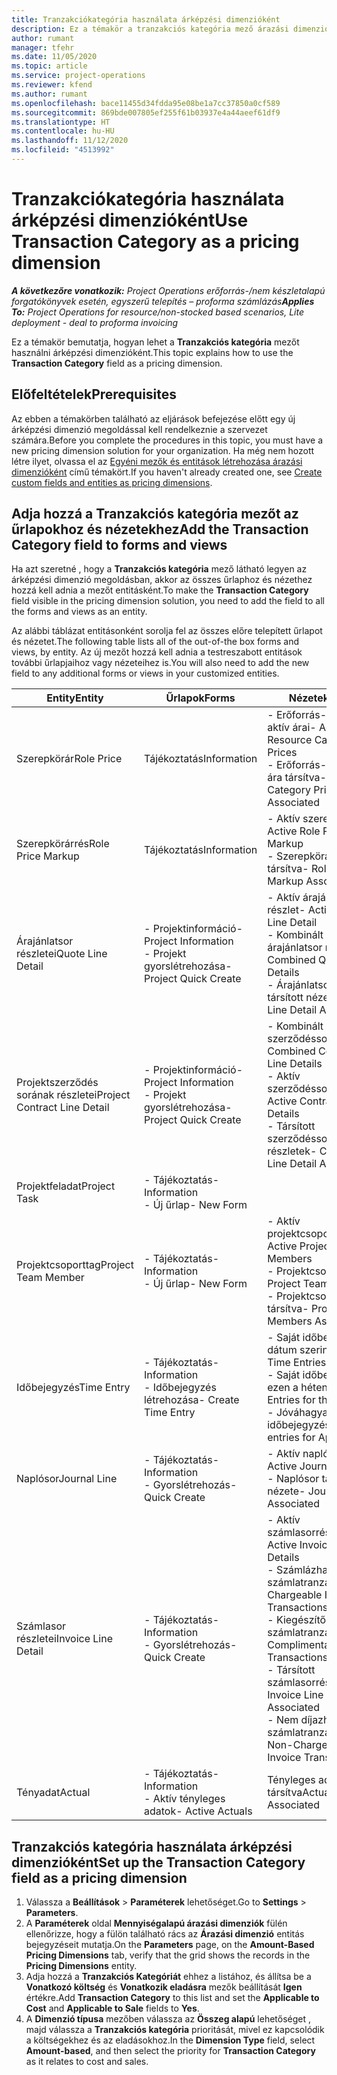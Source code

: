 ```yaml
---
title: Tranzakciókategória használata árképzési dimenzióként
description: Ez a témakör a tranzakciós kategória mező árazási dimenzióként való használatáról nyújt tájékoztatást.
author: rumant
manager: tfehr
ms.date: 11/05/2020
ms.topic: article
ms.service: project-operations
ms.reviewer: kfend
ms.author: rumant
ms.openlocfilehash: bace11455d34fdda95e08be1a7cc37850a0cf589
ms.sourcegitcommit: 869bde007805ef255f61b03937e4a44aeef61df9
ms.translationtype: HT
ms.contentlocale: hu-HU
ms.lasthandoff: 11/12/2020
ms.locfileid: "4513992"
---
```

# <a name="use-transaction-category-as-a-pricing-dimension"></a><span data-ttu-id="ac47e-103">Tranzakciókategória használata árképzési dimenzióként</span><span class="sxs-lookup"><span data-stu-id="ac47e-103">Use Transaction Category as a pricing dimension</span></span>


<span data-ttu-id="ac47e-104">_**A következőre vonatkozik:** Project Operations erőforrás-/nem készletalapú forgatókönyvek esetén, egyszerű telepítés – proforma számlázás_</span><span class="sxs-lookup"><span data-stu-id="ac47e-104">_**Applies To:** Project Operations for resource/non-stocked based scenarios, Lite deployment - deal to proforma invoicing_</span></span>


<span data-ttu-id="ac47e-105">Ez a témakör bemutatja, hogyan lehet a **Tranzakciós kategória** mezőt használni árképzési dimenzióként.</span><span class="sxs-lookup"><span data-stu-id="ac47e-105">This topic explains how to use the **Transaction Category** field as a pricing dimension.</span></span> 

## <a name="prerequisites"></a><span data-ttu-id="ac47e-106">Előfeltételek</span><span class="sxs-lookup"><span data-stu-id="ac47e-106">Prerequisites</span></span>
<span data-ttu-id="ac47e-107">Az ebben a témakörben található az eljárások befejezése előtt egy új árképzési dimenzió megoldással kell rendelkeznie a szervezet számára.</span><span class="sxs-lookup"><span data-stu-id="ac47e-107">Before you complete the procedures in this topic, you must have a new pricing dimension solution for your organization.</span></span> <span data-ttu-id="ac47e-108">Ha még nem hozott létre ilyet, olvassa el az [Egyéni mezők és entitások létrehozása árazási dimenzióként](create-custom-fields-entities-pricing-dimensions.md) című témakört.</span><span class="sxs-lookup"><span data-stu-id="ac47e-108">If you haven't already created one, see [Create custom fields and entities as pricing dimensions](create-custom-fields-entities-pricing-dimensions.md).</span></span>

## <a name="add-the-transaction-category-field-to-forms-and-views"></a><span data-ttu-id="ac47e-109">Adja hozzá a Tranzakciós kategória mezőt az űrlapokhoz és nézetekhez</span><span class="sxs-lookup"><span data-stu-id="ac47e-109">Add the Transaction Category field to forms and views</span></span>
<span data-ttu-id="ac47e-110">Ha azt szeretné , hogy a **Tranzakciós kategória** mező látható legyen az árképzési dimenzió megoldásban, akkor az összes űrlaphoz és nézethez hozzá kell adnia a mezőt entitásként.</span><span class="sxs-lookup"><span data-stu-id="ac47e-110">To make the **Transaction Category** field visible in the pricing dimension solution, you need to add the field to all the forms and views as an entity.</span></span>

<span data-ttu-id="ac47e-111">Az alábbi táblázat entitásonként sorolja fel az összes előre telepített űrlapot és nézetet.</span><span class="sxs-lookup"><span data-stu-id="ac47e-111">The following table lists all of the out-of-the box forms and views, by entity.</span></span> <span data-ttu-id="ac47e-112">Az új mezőt hozzá kell adnia a testreszabott entitások további űrlapjaihoz vagy nézeteihez is.</span><span class="sxs-lookup"><span data-stu-id="ac47e-112">You will also need to add the new field to any additional forms or views in your customized entities.</span></span>

|  <span data-ttu-id="ac47e-113">Entity</span><span class="sxs-lookup"><span data-stu-id="ac47e-113">Entity</span></span>        | <span data-ttu-id="ac47e-114">Űrlapok</span><span class="sxs-lookup"><span data-stu-id="ac47e-114">Forms</span></span>     |<span data-ttu-id="ac47e-115">Nézetek</span><span class="sxs-lookup"><span data-stu-id="ac47e-115">Views</span></span>        |
| ------------------------------|---------------------------------|----------------------------------|
|  <span data-ttu-id="ac47e-116">Szerepkörár</span><span class="sxs-lookup"><span data-stu-id="ac47e-116">Role Price</span></span>| <span data-ttu-id="ac47e-117">Tájékoztatás</span><span class="sxs-lookup"><span data-stu-id="ac47e-117">Information</span></span> |<span data-ttu-id="ac47e-118">- Erőforrás-kategória aktív árai</span><span class="sxs-lookup"><span data-stu-id="ac47e-118">- Active Resource Category Prices</span></span><br> <span data-ttu-id="ac47e-119">- Erőforrás-kategória ára társítva</span><span class="sxs-lookup"><span data-stu-id="ac47e-119">- Resource Category Price Associated</span></span> |
|  <span data-ttu-id="ac47e-120">Szerepkörárrés</span><span class="sxs-lookup"><span data-stu-id="ac47e-120">Role Price Markup</span></span>| <span data-ttu-id="ac47e-121">Tájékoztatás</span><span class="sxs-lookup"><span data-stu-id="ac47e-121">Information</span></span>|<span data-ttu-id="ac47e-122">- Aktív szerepkörárrés</span><span class="sxs-lookup"><span data-stu-id="ac47e-122">- Active Role Price Markup</span></span><br><span data-ttu-id="ac47e-123">- Szerepkörárrés társítva</span><span class="sxs-lookup"><span data-stu-id="ac47e-123">- Role Price Markup Associated</span></span> |
|  <span data-ttu-id="ac47e-124">Árajánlatsor részletei</span><span class="sxs-lookup"><span data-stu-id="ac47e-124">Quote Line Detail</span></span>|<span data-ttu-id="ac47e-125">- Projektinformáció</span><span class="sxs-lookup"><span data-stu-id="ac47e-125">- Project Information</span></span><br><span data-ttu-id="ac47e-126">- Projekt gyorslétrehozása</span><span class="sxs-lookup"><span data-stu-id="ac47e-126">- Project Quick Create</span></span>| <span data-ttu-id="ac47e-127">- Aktív árajánlatsor-részlet</span><span class="sxs-lookup"><span data-stu-id="ac47e-127">- Active Quote Line Detail</span></span><br><span data-ttu-id="ac47e-128">- Kombinált árajánlatsor részletei</span><span class="sxs-lookup"><span data-stu-id="ac47e-128">- Combined Quote Line Details</span></span><br><span data-ttu-id="ac47e-129">- Árajánlatsor-részlet társított nézete</span><span class="sxs-lookup"><span data-stu-id="ac47e-129">- Quote Line Detail Associated</span></span> |
|  <span data-ttu-id="ac47e-130">Projektszerződés sorának részletei</span><span class="sxs-lookup"><span data-stu-id="ac47e-130">Project Contract Line Detail</span></span>|<span data-ttu-id="ac47e-131">- Projektinformáció</span><span class="sxs-lookup"><span data-stu-id="ac47e-131">- Project Information</span></span><br><span data-ttu-id="ac47e-132">- Projekt gyorslétrehozása</span><span class="sxs-lookup"><span data-stu-id="ac47e-132">- Project Quick Create</span></span>|<span data-ttu-id="ac47e-133">- Kombinált szerződéssorrészletek</span><span class="sxs-lookup"><span data-stu-id="ac47e-133">- Combined Contract Line Details</span></span><br><span data-ttu-id="ac47e-134">- Aktív szerződéssorrészletek</span><span class="sxs-lookup"><span data-stu-id="ac47e-134">- Active Contract Line Details</span></span><br><span data-ttu-id="ac47e-135">- Társított szerződéssor-részletek</span><span class="sxs-lookup"><span data-stu-id="ac47e-135">- Contract Line Detail Associated</span></span> |
|  <span data-ttu-id="ac47e-136">Projektfeladat</span><span class="sxs-lookup"><span data-stu-id="ac47e-136">Project Task</span></span>|<span data-ttu-id="ac47e-137">- Tájékoztatás</span><span class="sxs-lookup"><span data-stu-id="ac47e-137">- Information</span></span><br><span data-ttu-id="ac47e-138">- Új űrlap</span><span class="sxs-lookup"><span data-stu-id="ac47e-138">- New Form</span></span>| &nbsp; |
|  <span data-ttu-id="ac47e-139">Projektcsoporttag</span><span class="sxs-lookup"><span data-stu-id="ac47e-139">Project Team Member</span></span>|<span data-ttu-id="ac47e-140">- Tájékoztatás</span><span class="sxs-lookup"><span data-stu-id="ac47e-140">- Information</span></span><br><span data-ttu-id="ac47e-141">- Új űrlap</span><span class="sxs-lookup"><span data-stu-id="ac47e-141">- New Form</span></span>|<span data-ttu-id="ac47e-142">- Aktív projektcsoporttagok</span><span class="sxs-lookup"><span data-stu-id="ac47e-142">- Active Project Team Members</span></span><br><span data-ttu-id="ac47e-143">- Projektcsoporttagok</span><span class="sxs-lookup"><span data-stu-id="ac47e-143">- Project Team Members</span></span><br><span data-ttu-id="ac47e-144">- Projektcsoporttagok társítva</span><span class="sxs-lookup"><span data-stu-id="ac47e-144">- Project Team Members Associated</span></span> |
|  <span data-ttu-id="ac47e-145">Időbejegyzés</span><span class="sxs-lookup"><span data-stu-id="ac47e-145">Time Entry</span></span>|<span data-ttu-id="ac47e-146">- Tájékoztatás</span><span class="sxs-lookup"><span data-stu-id="ac47e-146">- Information</span></span><br><span data-ttu-id="ac47e-147">- Időbejegyzés létrehozása</span><span class="sxs-lookup"><span data-stu-id="ac47e-147">- Create Time Entry</span></span>|<span data-ttu-id="ac47e-148">- Saját időbejegyzések dátum szerint</span><span class="sxs-lookup"><span data-stu-id="ac47e-148">- My Time Entries By Date</span></span><br><span data-ttu-id="ac47e-149">- Saját időbejegyzések ezen a héten</span><span class="sxs-lookup"><span data-stu-id="ac47e-149">- My Time Entries for this Week</span></span><br><span data-ttu-id="ac47e-150">- Jóváhagyandó időbejegyzések</span><span class="sxs-lookup"><span data-stu-id="ac47e-150">- Time entries for Approval</span></span>|
|  <span data-ttu-id="ac47e-151">Naplósor</span><span class="sxs-lookup"><span data-stu-id="ac47e-151">Journal Line</span></span>|<span data-ttu-id="ac47e-152">- Tájékoztatás</span><span class="sxs-lookup"><span data-stu-id="ac47e-152">- Information</span></span><br><span data-ttu-id="ac47e-153">- Gyorslétrehozás</span><span class="sxs-lookup"><span data-stu-id="ac47e-153">- Quick Create</span></span>|<span data-ttu-id="ac47e-154">- Aktív naplósorok</span><span class="sxs-lookup"><span data-stu-id="ac47e-154">- Active Journal Lines</span></span><br><span data-ttu-id="ac47e-155">- Naplósor társított nézete</span><span class="sxs-lookup"><span data-stu-id="ac47e-155">- Journal Line Associated</span></span>|
|  <span data-ttu-id="ac47e-156">Számlasor részletei</span><span class="sxs-lookup"><span data-stu-id="ac47e-156">Invoice Line Detail</span></span>|<span data-ttu-id="ac47e-157">- Tájékoztatás</span><span class="sxs-lookup"><span data-stu-id="ac47e-157">- Information</span></span><br><span data-ttu-id="ac47e-158">- Gyorslétrehozás</span><span class="sxs-lookup"><span data-stu-id="ac47e-158">- Quick Create</span></span>|<span data-ttu-id="ac47e-159">- Aktív számlasorrészlet</span><span class="sxs-lookup"><span data-stu-id="ac47e-159">- Active Invoice Line Details</span></span><br><span data-ttu-id="ac47e-160">- Számlázható számlatranzakciók</span><span class="sxs-lookup"><span data-stu-id="ac47e-160">- Chargeable Invoice Transactions</span></span><br><span data-ttu-id="ac47e-161">- Kiegészítő számlatranzakciók</span><span class="sxs-lookup"><span data-stu-id="ac47e-161">- Complimentary Invoice Transactions</span></span><br><span data-ttu-id="ac47e-162">- Társított számlasorrészlet</span><span class="sxs-lookup"><span data-stu-id="ac47e-162">- Invoice Line Detail Associated</span></span> <br><span data-ttu-id="ac47e-163">- Nem díjazható számlatranzakciók</span><span class="sxs-lookup"><span data-stu-id="ac47e-163">- Non-Chargeable Invoice Transactions</span></span>|
|  <span data-ttu-id="ac47e-164">Tényadat</span><span class="sxs-lookup"><span data-stu-id="ac47e-164">Actual</span></span>|<span data-ttu-id="ac47e-165">- Tájékoztatás</span><span class="sxs-lookup"><span data-stu-id="ac47e-165">- Information</span></span><br><span data-ttu-id="ac47e-166">- Aktív tényleges adatok</span><span class="sxs-lookup"><span data-stu-id="ac47e-166">- Active Actuals</span></span>| <span data-ttu-id="ac47e-167">Tényleges adatok társítva</span><span class="sxs-lookup"><span data-stu-id="ac47e-167">Actual Associated</span></span> |

## <a name="set-up-the-transaction-category-field-as-a-pricing-dimension"></a><span data-ttu-id="ac47e-168">Tranzakciós kategória használata árképzési dimenzióként</span><span class="sxs-lookup"><span data-stu-id="ac47e-168">Set up the Transaction Category field as a pricing dimension</span></span>

1. <span data-ttu-id="ac47e-169">Válassza a **Beállítások** > **Paraméterek** lehetőséget.</span><span class="sxs-lookup"><span data-stu-id="ac47e-169">Go to **Settings** > **Parameters**.</span></span> 
2. <span data-ttu-id="ac47e-170">A **Paraméterek** oldal **Mennyiségalapú árazási dimenziók** fülén ellenőrizze, hogy a fülön található rács az **Árazási dimenzió** entitás bejegyzéseit mutatja.</span><span class="sxs-lookup"><span data-stu-id="ac47e-170">On the **Parameters** page, on the **Amount-Based Pricing Dimensions** tab, verify that the grid shows the records in the **Pricing Dimensions** entity.</span></span>
3. <span data-ttu-id="ac47e-171">Adja hozzá a **Tranzakciós Kategóriát** ehhez a listához, és állítsa be a **Vonatkozó költség** és **Vonatkozik eladásra** mezők beállítását **Igen** értékre.</span><span class="sxs-lookup"><span data-stu-id="ac47e-171">Add **Transaction Category** to this list and set the **Applicable to Cost** and **Applicable to Sale** fields to **Yes**.</span></span>
4. <span data-ttu-id="ac47e-172">A **Dimenzió típusa** mezőben válassza az **Összeg alapú** lehetőséget , majd válassza a **Tranzakciós kategória** prioritását, mivel ez kapcsolódik a költségekhez és az eladásokhoz.</span><span class="sxs-lookup"><span data-stu-id="ac47e-172">In the **Dimension Type** field, select **Amount-based**, and then select the priority for **Transaction Category** as it relates to cost and sales.</span></span>
